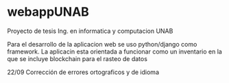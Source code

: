 # webappUNAB
Proyecto de tesis Ing. en informatica y computacion UNAB

Para el desarrollo de la aplicacion web se uso python/django como framework.
La aplicacin esta orientada a funcionar como un inventario en la que se incluye blockchain para el rasteo de datos

22/09
Corrección de errores ortograficos y de idioma
